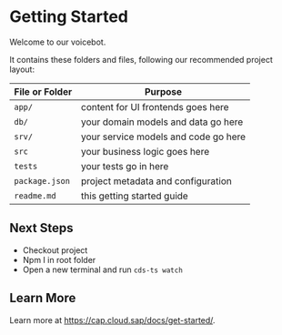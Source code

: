 # Getting Started

Welcome to our voicebot.

It contains these folders and files, following our recommended project layout:

File or Folder | Purpose
---------|----------
`app/` | content for UI frontends goes here
`db/` | your domain models and data go here
`srv/` | your service models and code go here
`src` | your business logic goes here
`tests` | your tests go in here 
`package.json` | project metadata and configuration
`readme.md` | this getting started guide


## Next Steps
- Checkout project
- Npm I in root folder
- Open a new terminal and run `cds-ts watch` 


## Learn More

Learn more at https://cap.cloud.sap/docs/get-started/.
